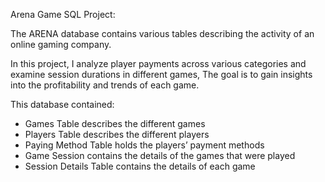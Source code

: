 Arena Game SQL Project:

The ARENA database contains various tables describing the activity of an online gaming company.

In this project, I analyze player payments across various categories and examine session durations in different games,
The goal is to gain insights into the profitability and trends of each game.

This database contained:
* Games Table describes the different games
* Players Table describes the different players
* Paying Method Table holds the players’ payment methods
* Game Session contains the details of the games that were played
* Session Details Table contains the details of each game
